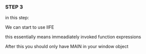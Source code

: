 ### STEP 3

in this step:

We can start to use IIFE

this essentially means immeadiately invoked function expressions

After this you should only have MAIN in your window object